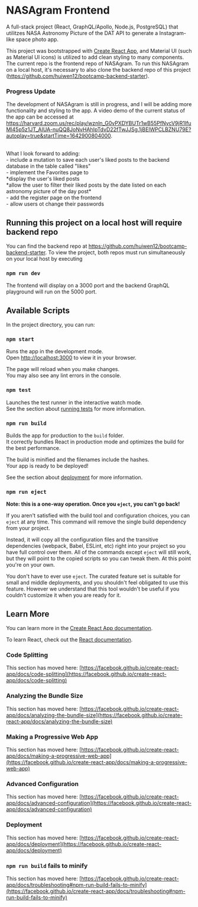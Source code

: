 # NASAgram Frontend
A full-stack project (React, GraphQL/Apollo, Node.js, PostgreSQL) that utilitzes NASA Astronomy Picture of the DAT API to generate a Instagram-like space photo app.

This project was bootstrapped with [Create React App](https://github.com/facebook/create-react-app), and Material UI (such as Material UI icons) is utilized to add clean styling to many components. The current repo is the frontend repo of NASAgram. To run this NASAgram on a local host, it's necessary to also clone the backend repo of this project (https://github.com/huiwen12/bootcamp-backend-starter).

### Progress Update

The development of NASAgram is still in progress, and I will be adding more functionality and styling to the app. A video demo of the current status of the app can be accessed at https://harvard.zoom.us/rec/play/wznln_G0vPXDYBUTr1wB55PfNycV9jR1IfuMl45p5z1JT_AIUA-nuQQ8JoNvHAhIpTdvD22fTwJJSg.1jBElWPCLBZNU79E?autoplay=true&startTime=1642900804000. 

<br />
What I look forward to adding:  <br/>
- include a mutation to save each user's liked posts to the backend database in the table called "likes" <br/>
- implement the Favorites page to <br/>
    *display the user's liked posts  <br/>
    *allow the user to filter their liked posts by the date listed on each astronomy picture of the day post*  <br/>
- add the register page on the frontend <br/>
- allow users ot change their passwords <br/>
 
## Running this project on a local host will require backend repo
You can find the backend repo at https://github.com/huiwen12/bootcamp-backend-starter. To view the project, both repos must run simultaneously on your local host by executing
### `npm run dev`

The frontend will display on a 3000 port and the backend GraphQL playground will run on the 5000 port.


## Available Scripts

In the project directory, you can run:

### `npm start`

Runs the app in the development mode.\
Open [http://localhost:3000](http://localhost:3000) to view it in your browser.

The page will reload when you make changes.\
You may also see any lint errors in the console.

### `npm test`

Launches the test runner in the interactive watch mode.\
See the section about [running tests](https://facebook.github.io/create-react-app/docs/running-tests) for more information.

### `npm run build`

Builds the app for production to the `build` folder.\
It correctly bundles React in production mode and optimizes the build for the best performance.

The build is minified and the filenames include the hashes.\
Your app is ready to be deployed!

See the section about [deployment](https://facebook.github.io/create-react-app/docs/deployment) for more information.

### `npm run eject`

**Note: this is a one-way operation. Once you `eject`, you can't go back!**

If you aren't satisfied with the build tool and configuration choices, you can `eject` at any time. This command will remove the single build dependency from your project.

Instead, it will copy all the configuration files and the transitive dependencies (webpack, Babel, ESLint, etc) right into your project so you have full control over them. All of the commands except `eject` will still work, but they will point to the copied scripts so you can tweak them. At this point you're on your own.

You don't have to ever use `eject`. The curated feature set is suitable for small and middle deployments, and you shouldn't feel obligated to use this feature. However we understand that this tool wouldn't be useful if you couldn't customize it when you are ready for it.

## Learn More

You can learn more in the [Create React App documentation](https://facebook.github.io/create-react-app/docs/getting-started).

To learn React, check out the [React documentation](https://reactjs.org/).

### Code Splitting

This section has moved here: [https://facebook.github.io/create-react-app/docs/code-splitting](https://facebook.github.io/create-react-app/docs/code-splitting)

### Analyzing the Bundle Size

This section has moved here: [https://facebook.github.io/create-react-app/docs/analyzing-the-bundle-size](https://facebook.github.io/create-react-app/docs/analyzing-the-bundle-size)

### Making a Progressive Web App

This section has moved here: [https://facebook.github.io/create-react-app/docs/making-a-progressive-web-app](https://facebook.github.io/create-react-app/docs/making-a-progressive-web-app)

### Advanced Configuration

This section has moved here: [https://facebook.github.io/create-react-app/docs/advanced-configuration](https://facebook.github.io/create-react-app/docs/advanced-configuration)

### Deployment

This section has moved here: [https://facebook.github.io/create-react-app/docs/deployment](https://facebook.github.io/create-react-app/docs/deployment)

### `npm run build` fails to minify

This section has moved here: [https://facebook.github.io/create-react-app/docs/troubleshooting#npm-run-build-fails-to-minify](https://facebook.github.io/create-react-app/docs/troubleshooting#npm-run-build-fails-to-minify)
